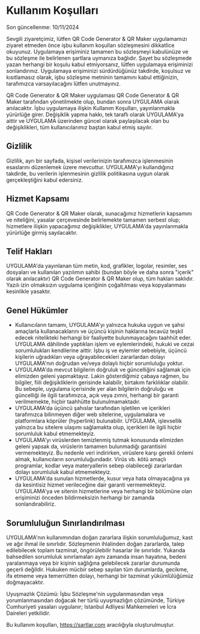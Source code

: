 <h1>Kullanım Koşulları</h1>
<p>Son güncellenme: 10/11/2024</p>
<p>
Sevgili ziyaretçimiz, lütfen QR Code Generator &amp; QR Maker uygulamamızı ziyaret etmeden önce işbu
kullanım koşulları sözleşmesini dikkatlice okuyunuz. Uygulamaya erişiminiz
tamamen bu sözleşmeyi kabulünüze ve bu sözleşme ile belirlenen
şartlara uymanıza bağlıdır. Şayet bu sözleşmede yazan herhangi
bir koşulu kabul etmiyorsanız, lütfen uygulamaya erişiminizi sonlandırınız.
Uygulamaya erişiminizi sürdürdüğünüz takdirde, koşulsuz ve kısıtlamasız olarak,
işbu sözleşme metninin tamamını kabul ettiğinizin, tarafımızca varsayılacağını
lütfen unutmayınız.
</p>
<p>
QR Code Generator &amp; QR Maker uygulaması QR Code Generator &amp; QR Maker tarafından yönetilmekte olup, bundan sonra UYGULAMA olarak anılacaktır.
İşbu uygulamaya ilişkin Kullanım Koşulları, yayınlanmakla yürürlüğe girer.
Değişiklik yapma hakkı, tek taraflı olarak UYGULAMA'ya aittir ve
UYGULAMA üzerinden güncel olarak paylaşılacak olan bu değişiklikleri,
tüm kullanıcılarımız baştan kabul etmiş sayılır.
</p>
<h2>Gizlilik</h2>
<p>
Gizlilik, ayrı bir sayfada, kişisel verilerinizin tarafımızca
işlenmesinin esaslarını düzenlemek üzere mevcuttur. UYGULAMA'yı kullandığınız takdirde,
bu verilerin işlenmesinin gizlilik politikasına uygun olarak gerçekleştiğini
kabul edersiniz.
</p>
<h2>Hizmet Kapsamı</h2>
<p>
QR Code Generator &amp; QR Maker olarak, sunacağımız hizmetlerin kapsamını ve niteliğini, yasalar
çerçevesinde belirlemekte tamamen serbest olup; hizmetlere ilişkin yapacağımız
değişiklikler, UYGULAMA'da yayınlanmakla yürürlüğe girmiş sayılacaktır.
</p>
<h2>Telif Hakları</h2>
<p>
UYGULAMA'da yayınlanan tüm metin, kod, grafikler,
logolar, resimler, ses dosyaları ve kullanılan yazılımın sahibi
(bundan böyle ve daha sonra "içerik" olarak anılacaktır) QR Code Generator &amp; QR Maker olup,
tüm hakları saklıdır. Yazılı izin olmaksızın uygulama içeriğinin çoğaltılması veya kopyalanması
kesinlikle yasaktır.
</p>
<h2>Genel Hükümler</h2>
<ul>
<li>
Kullanıcıların tamamı, UYGULAMA'yı yalnızca hukuka uygun ve şahsi
amaçlarla kullanacaklarını ve üçüncü kişinin haklarına tecavüz
teşkil edecek nitelikteki herhangi bir faaliyette bulunmayacağını
taahhüt eder. UYGULAMA dâhilinde yaptıkları işlem ve eylemlerindeki,
hukuki ve cezai sorumlulukları kendilerine aittir. İşbu iş ve
eylemler sebebiyle, üçüncü kişilerin uğradıkları veya uğrayabilecekleri
zararlardan dolayı UYGULAMA'nın doğrudan ve/veya dolaylı hiçbir sorumluluğu yoktur.
</li>
<li>
UYGULAMA'da mevcut bilgilerin doğruluk ve güncelliğini sağlamak için
elimizden geleni yapmaktayız. Lakin gösterdiğimiz çabaya rağmen,
bu bilgiler, fiili değişikliklerin gerisinde kalabilir, birtakım
farklılıklar olabilir. Bu sebeple, uygulama içerisinde yer alan bilgilerin
doğruluğu ve güncelliği ile ilgili tarafımızca, açık veya zımni, herhangi
bir garanti verilmemekte, hiçbir taahhütte bulunulmamaktadır.
</li>
<li>
UYGULAMA'da üçüncü şahıslar tarafından işletilen ve içerikleri tarafımızca
bilinmeyen diğer web sitelerine, uygulamalara ve platformlara köprüler
(hyperlink) bulunabilir. UYGULAMA, işlevsellik yalnızca bu sitelere ulaşımı
sağlamakta olup, içerikleri ile ilgili hiçbir sorumluluk kabul etmemekteyiz.
</li>
<li>
UYGULAMA'yı virüslerden temizlenmiş tutmak konusunda elimizden geleni
yapsak da, virüslerin tamamen bulunmadığı garantisini vermemekteyiz.
Bu nedenle veri indirirken, virüslere karşı gerekli önlemi almak, kullanıcıların
sorumluluğundadır. Virüs vb. kötü amaçlı programlar, kodlar veya materyallerin
sebep olabileceği zararlardan dolayı sorumluluk kabul etmemekteyiz.
</li>
<li>
UYGULAMA'da sunulan hizmetlerde, kusur veya hata olmayacağına ya da
kesintisiz hizmet verileceğine dair garanti vermemekteyiz. UYGULAMA'ya ve
sitenin hizmetlerine veya herhangi bir bölümüne olan erişiminizi önceden
bildirmeksizin herhangi bir zamanda sonlandırabiliriz.
</li>
</ul>
<h2>Sorumluluğun Sınırlandırılması</h2>
<p>
UYGULAMA'nın kullanımından doğan zararlara ilişkin sorumluluğumuz, kast ve ağır ihmal ile sınırlıdır.
Sözleşmenin ihlalinden doğan zararlarda, talep edilebilecek toplam tazminat,
öngörülebilir hasarlar ile sınırlıdır. Yukarıda bahsedilen sorumluluk sınırlamaları
aynı zamanda insan hayatına, bedeni yaralanmaya veya bir kişinin sağlığına gelebilecek
zararlar durumunda geçerli değildir. Hukuken mücbir sebep sayılan tüm durumlarda,
gecikme, ifa etmeme veya temerrütten dolayı, herhangi bir tazminat yükümlülüğümüz
doğmayacaktır.
</p>
<p>
Uyuşmazlık Çözümü: İşbu Sözleşme'nin uygulanmasından veya yorumlanmasından
doğacak her türlü uyuşmazlığın çözümünde, Türkiye Cumhuriyeti yasaları uygulanır;
Istanbul Adliyesi Mahkemeleri ve İcra Daireleri yetkilidir.
</p>
<p>Bu kullanım koşulları, <a href="https://sartlar.com">https://sartlar.com</a> aracılığıyla oluşturulmuştur.</p>
